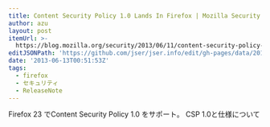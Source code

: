 ```yaml
---
title: Content Security Policy 1.0 Lands In Firefox | Mozilla Security Blog
author: azu
layout: post
itemUrl: >-
  https://blog.mozilla.org/security/2013/06/11/content-security-policy-1-0-lands-in-firefox/
editJSONPath: 'https://github.com/jser/jser.info/edit/gh-pages/data/2013/06/index.json'
date: '2013-06-13T00:51:53Z'
tags:
  - firefox
  - セキュリティ
  - ReleaseNote
---
```

Firefox 23 でContent Security Policy 1.0 をサポート。
CSP 1.0と仕様について
